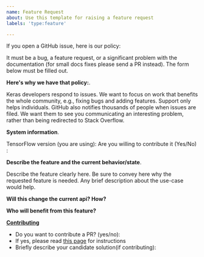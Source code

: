 ```yaml
---
name: Feature Request
about: Use this template for raising a feature request
labels: 'type:feature'

---
```



If you open a GitHub issue, here is our policy:

It must be a bug, a feature request, or a significant problem with the documentation (for small docs fixes please send a PR instead).
The form below must be filled out.

**Here's why we have that policy:**.

Keras developers respond to issues. We want to focus on work that benefits the whole community, e.g., fixing bugs and adding features. Support only helps individuals. GitHub also notifies thousands of people when issues are filed. We want them to see you communicating an interesting problem, rather than being redirected to Stack Overflow.

**System information**.

TensorFlow version (you are using):
Are you willing to contribute it (Yes/No) :

**Describe the feature and the current behavior/state**.

Describe the feature clearly here. Be sure to convey here why the requested feature is needed. Any brief description about the use-case would help.

**Will this change the current api? How?**


**Who will benefit from this feature?**


**[Contributing](https://github.com/keras-team/tf-keras/blob/master/CONTRIBUTING.md)**

- Do you want to contribute a PR? (yes/no):
- If yes, please read [this page](https://github.com/keras-team/tf-keras/blob/master/CONTRIBUTING.md) for instructions
- Briefly describe your candidate solution(if contributing):
